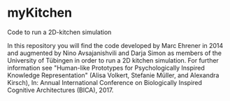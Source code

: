 # myKitchen
Code to run a 2D-kitchen simulation

In this repository you will find the code developed by Marc Ehrener in 2014 and augmented by Nino Avsajanishvili and Darja Simon as  members of the University of Tübingen in order to run a 2D kitchen simulation. For further information see "Human-like Prototypes for Psychologically Inspired Knowledge Representation" (Alisa Volkert, Stefanie Müller, and Alexandra Kirsch), In: Annual International Conference on Biologically Inspired Cognitive Architectures (BICA), 2017.
